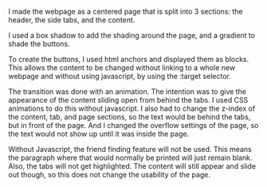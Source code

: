I made the webpage as a centered page that is split into 3 sections: the header, the side tabs, and the content. 

I used a box shadow to add the shading around the page, and a gradient to shade the buttons.

To create the buttons, I used html anchors and displayed them as blocks. This allows the content to be changed without linking to a whole new webpage and without using javascript, by using the :target selector.

The transition was done with an animation. The intention was to give the appearance of the content sliding open from behind the tabs. I used CSS animations to do this without javascript. I also had to change the z-index of the content, tab, and page sections, so the text would be behind the tabs, but in front of the page. And I changed the overflow settings of the page, so the text would not show up until it was inside the page.

Without Javascript, the friend finding feature will not be used. This means the paragraph where that would normally be printed will just remain blank. 
Also, the tabs will not get highlighted. The content will still appear and slide out though, so this does not change the usability of the page. 
